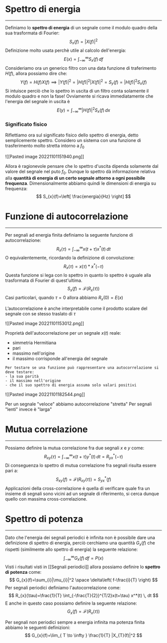 # Spettro di energia
---
Definiamo lo **spettro di energia** di un segnale come il modulo quadro della sua trasformata di Fourier:
$$
S_{x}(f)=|X(f)|^2
$$
Definizione molto usata perchè utile al calcolo dell'energia:
$$
E(x)=\int_{-\infty}^{\infty} S_{x}(f) \, df 
$$
Consideriamo ora un generico filtro con una data funzione di traferimento $H(f)$, allora possiamo dire che:
$$
Y(f)=H(f)X(f) \implies |Y(f)|^2=|H(f)|^2 |X(f)|^2=S_{y}(f)=|H(f)|^2 S_{x}(f)
$$
Si intuisce perciò che lo spettro in uscita di un filtro conta solamente il modulo quadro e non la fase!
Ovviamente si ricava immediatamente che l'energia del segnale in uscita è
$$
E(y)=\int_{-\infty}^{\infty} |H(f)|^2S_{x}(f) \, dx 
$$

### Significato fisico
Riflettiamo ora sul significato fisico dello spettro di energia, detto semplicemente spettro.
Considero un sistema con una funzione di trasferimento molto stretta intorno a $f_{0}$

![[Pasted image 20221101151940.png]]

Allora è ragionevole pensare che lo spettro d'uscita dipenda solamente dal valore del segnale nel puto $f_{0}$.
Dunque lo spettro dà informazione relativa alla **quantità di energia di un certo segnale attorno a ogni possibile frequenza**.
Dimensionalmente abbiamo quindi le dimensioni di energia su frequenza:
$$
S_{x}(f)=\left[  \frac{energia}{Hz} \right]
$$

# Funzione di autocorrelazione
---
Per segnali ad energia finita definiamo la seguente funzione di autocorrelazione:
$$
R_{x}(\tau)=\int_{-\infty}^{\infty} x(t+\tau) x^*(t) \, dt 
$$
O equivalentemente, ricordando la definizione di convoluzione:
$$
R_{x}(\tau)=x(\tau)*x^*(-\tau)
$$
Questa funzione si lega con lo spettro in quanto lo spettro è uguale alla trasformata di Fourier di quest'ultima.
$$
S_{x}(f)=\mathcal{F}(R_{x}(\tau))
$$
Casi particolari, quando $\tau=0$ allora abbiamo $R_{x}(0)=E(x)$

L’autocorrelazione è anche interpretabile come il prodotto scalare del segnale con se stesso traslato di $\tau$

![[Pasted image 20221101153012.png]]

Proprietà dell'autocorrelazione per un segnale $x(t)$ reale:
- simmetria Hermitiana
- pari
- massimo nell'origine
- il massimo corrisponde all'energia del segnale

```ad-note
Per testare se una funzione può rappresentare una autocorrelazione si deve testare:
- la sua parità
- il massimo nell'origine
- che il suo spettro di energia assuma solo valari positivi
```

![[Pasted image 20221101182544.png]]

Per un segnale "veloce" abbiamo autocorrelazione "stretta"
Per segnali "lenti" invece è "larga"

# Mutua correlazione
---
Possiamo definire la mutua correlazione fra due segnali $x$ e $y$ come:
$$
R_{xy}(\tau)=\int_{-\infty}^{\infty}  x(t+\tau)y^*(t)\, dt=R_{yx}^*(-\tau) 
$$
Di conseguenza lo spettro di mutua correlazione fra segnali risulta essere pari a:
$$
S_{xy}(f)=\mathcal{F}(R_{xy}(\tau))=S_{yx}^*(f)
$$
Applicazioni della cross-correlazione è quella di verificare quale fra un insieme di segnali sono vicini ad un segnale di riferimento, si cerca dunque quello con massima cross-correlazione.


# Spettro di potenza
---
Dato che l'energia dei segnali periodici è infinita non è possibile dare una definizione di spettro di energia, perciò cerchiamo una quantità $G_{x}(f)$ che rispetti (similmente allo spettro di energia) la seguente relazione:
$$
\int_{-\infty}^{\infty} G_{x}(f) \, df=P(x) 
$$
Visti i risultati visti in [[Segnali periodici]] allora possiamo definire lo **spettro di potenza** come:
$$
G_{x}(f)=\sum_{i}|\mu_{i}|^2 \space \delta\left( f-\frac{i}{T} \right)
$$
Per segnali periodici definiamo l'autocorrelazione come:
$$
R_{x}(\tau)=\frac{1}{T} \int_{-\frac{T}{2}}^{T/2}x(t+\tau) x^*(t) \, dt 
$$
E anche in questo caso possiamo definire la seguente relazione:
$$
G_{x}(f)=\mathcal{F}(R_{x}(\tau))
$$


Per segnali non periodici sempre a energia infinita ma potenza finita abbiamo le seguenti definizioni:
$$
G_{x}(f)=\lim_{ T \to \infty } \frac{1}{T} |X_{T}(f)|^2 
$$
